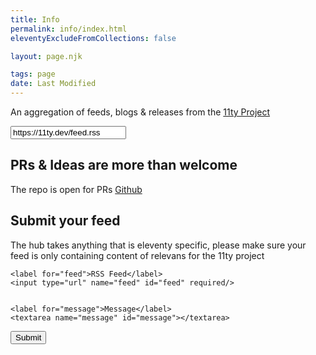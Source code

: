 ```yaml
---
title: Info
permalink: info/index.html
eleventyExcludeFromCollections: false

layout: page.njk

tags: page
date: Last Modified
---
```



An aggregation of feeds, blogs & releases from the <a href="https://11ty.dev">11ty Project</a>


<input value="https://11ty.dev/feed.rss" class="superawesome">


## PRs & Ideas are more than welcome
 The repo is open for PRs [Github](https://github.com/mortendk/11tyhub.dev)

## Submit your feed
The hub takes anything that is eleventy specific, please make sure
your feed is only containing content of relevans for the 11ty project



<form name="contact" method="POST" data-netlify="true">
	<input type="hidden" name="form-name" value="feed">

	<label for="feed">RSS Feed</label>
	<input type="url" name="feed" id="feed" required/>


	<label for="message">Message</label>
	<textarea name="message" id="message"></textarea>


<button aria-label="Submit">
	Submit
</button>

<div hidden>
	<label for="supersecret">secret</label>
	<input name="bot-field" id="supersecret" />
</div>

</form>
